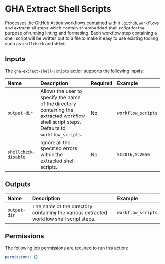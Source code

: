 # GHA Extract Shell Scripts

Processes the GitHub Action workflows contained within `.github/workflows` and extracts all steps which contain an embedded shell script for the purpose of running linting and formatting. Each workflow step containing a shell script will be written out to a file to make it easy to use existing tooling such as `shellcheck` and `shfmt`.

## Inputs

The `gha-extract-shell-scripts` action supports the following inputs:

| Name                 | Description | Required | Example |
|:---------------------|:------------|:---------|:--------|
| `output-dir`         | Allows the user to specify the name of the directory containing the extracted workflow shell script steps. Defaults to `workflow_scripts`. | No | `workflow_scripts` |
| `shellcheck-disable` | Ignore all the specified errors within the extracted shell scripts. | No | `SC2016,SC2050` |

## Outputs

| Name         | Description | Example |
|:-------------|:------------|:--------|
| `output-dir` | The name of the directory containing the various extracted workflow shell script steps. | `workflow_scripts` |

## Permissions

The following [job permissions](https://docs.github.com/en/actions/using-jobs/assigning-permissions-to-jobs) are required to run this action:

```yaml
permissions: {}
```
